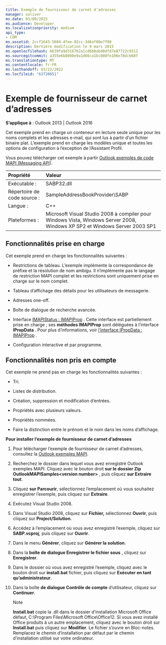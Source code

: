 ```yaml
---
title: Exemple de fournisseur de carnet d’adresses
manager: soliver
ms.date: 03/09/2015
ms.audience: Developer
ms.localizationpriority: medium
api_type:
- COM
ms.assetid: 2ccf1643-5604-4fee-92cc-3d6af00e7f98
description: Dernière modification le 9 mars 2015
ms.openlocfilehash: 6639fa9d316762a1cd6b0abd8dfd7e87722c9312
ms.sourcegitcommit: a355e6b8898e9a1d66ca1bc808fe106e78dcb68f
ms.translationtype: MT
ms.contentlocale: fr-FR
ms.lasthandoff: 03/22/2022
ms.locfileid: "63720651"
---
```

# <a name="address-book-provider-sample"></a>Exemple de fournisseur de carnet d’adresses

  
  
**S’applique à** : Outlook 2013 | Outlook 2016 
  
Cet exemple prend en charge un conteneur en lecture seule unique pour les noms complets et les adresses e-mail, qui sont lus à partir d’un fichier binaire plat. L’exemple prend en charge les modèles unique et toutes les options de configuration à l’exception de l’Assistant Profil.
  
Vous pouvez télécharger cet exemple à partir [Outlook exemples de code MAPI (Messaging API](https://go.microsoft.com/fwlink/?LinkId=129740
)).
  
|Propriété |Valeur |
|:-----|:-----|
|Exécutable :  <br/> |SABP32.dll  <br/> |
| Répertoire de code source :  <br/> |SampleAddressBookProvider\SABP  <br/> |
|Langue :  <br/> |C++  <br/> |
|Plateformes :  <br/> |Microsoft Visual Studio 2008 à compiler pour Windows Vista, Windows Server 2008, Windows XP SP2 et Windows Server 2003 SP1  <br/> |
   
## <a name="supported-features"></a>Fonctionnalités prise en charge

Cet exemple prend en charge les fonctionnalités suivantes :
  
- Restrictions de tableau. L’exemple implémente la correspondance de préfixe et la résolution de nom ambigu. Il n’implémente pas le langage de restriction MAPI complet et les restrictions sont uniquement prise en charge sur le nom complet.
    
- Tableau d’affichage des détails pour les utilisateurs de messagerie. 
    
- Adresses one-off.
    
- Boîte de dialogue de recherche avancée.
    
- Interface [IMAPIStatus : IMAPIProp](imapistatusimapiprop.md) . Cette interface est partiellement prise en charge ; ses **méthodes IMAPIProp** sont déléguées à l’interface **IPropData** . Pour plus d’informations, voir [l’interface IPropData : IMAPIProp](ipropdataimapiprop.md) . 
    
- Configuration interactive et par programme.
    
## <a name="unsupported-features"></a>Fonctionnalités non pris en compte

Cet exemple ne prend pas en charge les fonctionnalités suivantes :
  
- Tri.
    
- Listes de distribution.
    
- Création, suppression et modification d’entrées.
    
- Propriétés avec plusieurs valeurs.
    
- Propriétés nommées.
    
- Faire la distinction entre le prénom et le nom dans les noms d’affichage.
    
 **Pour installer l’exemple de fournisseur de carnet d’adresses**
  
1. Pour télécharger l’exemple de fournisseur de carnet d’adresses, consultez la [Outlook exemples MAPI](downloading-the-outlook-mapi-samples.md).
    
2. Recherchez le dossier dans lequel vous avez enregistré Outlook exemples MAPI. Cliquez avec le bouton droit **sur le dossier Zip OutlookMAPISamples\<version number\>** , puis cliquez **sur Extraire tout**.
    
3. Cliquez **sur Parcourir**, sélectionnez l’emplacement où vous souhaitez enregistrer l’exemple, puis cliquez sur **Extraire**.
    
4. Exécutez Visual Studio 2008.
    
5. Dans Visual Studio 2008, cliquez sur **Fichier,** sélectionnez **Ouvrir**, puis cliquez sur **Project/Solution**.
    
6. Accédez à l’emplacement où vous avez enregistré l’exemple, cliquez sur **SABP.vcproj**, puis cliquez sur **Ouvrir**.
    
7. Dans le menu **Générer**, cliquez sur **Générer la solution**.
    
8. Dans la **boîte de dialogue Enregistrer le fichier sous** , cliquez sur **Enregistrer**.
    
9. Dans le dossier où vous avez enregistré l’exemple, cliquez avec le bouton droit sur **install.bat** fichier, puis cliquez sur **Exécuter en tant qu’administrateur**.
    
10. Dans la boîte **de dialogue Contrôle de compte** d’utilisateur, cliquez sur **Continuer**.
    
    > [!NOTE]
    > **Install.bat** copie la .dll dans le dossier d’installation Microsoft Office défaut, C:\Program Files\Microsoft Office\Office12\. Si vous avez installé Office produits à un autre emplacement, cliquez avec le bouton droit sur **Install.bat** puis cliquez sur **Modifier**. Le fichier s’ouvre en Bloc-notes. Remplacez le chemin d’installation par défaut par le chemin d’installation utilisé sur votre ordinateur. 
  

